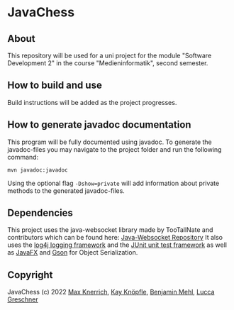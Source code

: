# JavaChess

## About

This repository will be used for a uni project for the module "Software Development 2" in the course "Medieninformatik", second semester.

## How to build and use

Build instructions will be added as the project progresses.

## How to generate javadoc documentation

This program will be fully documented using javadoc. To generate the javadoc-files you may navigate to the project
folder and run the following command:

`mvn javadoc:javadoc`

Using the optional flag `-Dshow=private` will add information about private methods to the generated javadoc-files.

## Dependencies

This project uses the java-websocket library made by TooTallNate and contributors which can be found here: [Java-Websocket Repository](https://github.com/TooTallNate/java-websocket)
It also uses the [log4j logging framework](https://logging.apache.org/log4j/2.x/index.html) and the [JUnit unit test framework](https://junit.org/junit5/) as well as [JavaFX](https://openjfx.io/) and [Gson](https://github.com/google/gson) for Object Serialization.

## Copyright

JavaChess (c) 2022 [Max Knerrich](https://github.com/maxknerrich), [Kay Knöpfle](https://github.com/joystick01), 
[Benjamin Mehl](https://github.com/BenniBM), [Lucca Greschner](https://github.com/Uggah)
